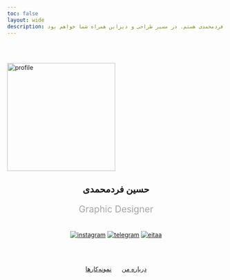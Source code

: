 ```yaml
---
toc: false
layout: wide
description: حسین فردمحمدی هستم. در مسیر طراحی و دیزاین همراه شما خواهم بود.
---
```


<br/><br/>

<img src="images/profile.webp" alt="profile" loading="lazy" width="250px">

<h2 align="center">حسین فردمحمدی</h2>

<p align="center" style="color: #a5a5a5; font-size: 1.5em">Graphic Designer</p>

<br/>

<div align="center" class="group1">
  <a href="http://instagram.com/hoseinfm.ir" title="اینستاگرام" class="footer-link" target="_blank"><img src="images/instagram.svg" class="footer-svg" alt="instagram"></a>
  <a href="https://t.me/fardmim" title="تلگرام" class="footer-link" target="_blank"><img src="images/telegram.svg" class="footer-svg" alt="telegram"></a>
  <a href="https://eitaa.com/fardmim" title="ایتا" class="footer-link" target="_blank"><img src="images/eitaa.svg" class="footer-svg" alt="eitaa"></a>
</div>

<br/><br/>


<div align="center">
<a href="about" class="button1" style="margin: 0px 10px;">درباره من</a>
<a href="portfolio" class="button2" style="margin: 0px 10px;">نمونه‌کارها</a>
</div>